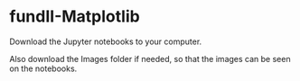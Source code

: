 # fundII-Matplotlib

Download the Jupyter notebooks to your computer.

Also download the Images folder if needed, so that the images can be seen on the notebooks.
